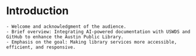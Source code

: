 # Introduction

    - Welcome and acknowledgment of the audience.
    - Brief overview: Integrating AI-powered documentation with USWDS and GitHub to enhance the Austin Public Library.
    - Emphasis on the goal: Making library services more accessible, efficient, and responsive.